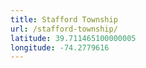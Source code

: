 ```yaml
---
title: Stafford Township
url: /stafford-township/
latitude: 39.711465100000005
longitude: -74.2779616
---
```

